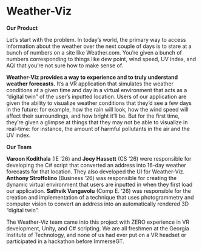 # Weather-Viz

**Our Product**

Let’s start with the problem. In today’s world, the primary way to access information about the weather over the next couple of days is to stare at a bunch of numbers on a site like Weather.com. You’re given a bunch of numbers corresponding to things like dew point, wind speed, UV index, and AQI that you’re not sure how to make sense of.

**Weather-Viz provides a way to experience and to truly understand weather forecasts.** It’s a VR application that simulates the weather conditions at a given time and day in a virtual environment that acts as a “digital twin” of the user’s inputted location.
Users of our application are given the ability to visualize weather conditions that they’d see a few days in the future: for example, how the rain will look, how the wind speed will affect their surroundings, and how bright it’ll be. But for the first time, they’re given a glimpse at things that they may not be able to visualize in real-time: for instance, the amount of harmful pollutants in the air and the UV index. 

**Our Team**

**Varoon Kodithala** (IE ‘26) and **Joey Hassett** (CS ‘26) were responsible for developing the C# script that converted an address into 16-day weather forecasts for that location. They also developed the UI for Weather-Viz. **Anthony Stroffolino** (Business ‘26) was responsible for creating the dynamic virtual environment that users are inputted in when they first load our application. **Sathvik Vangavolu** (Comp E. ‘26) was responsible for the creation and implementation of a technique that uses photogrammetry and computer vision to convert an address into an automatically rendered 3D “digital twin”.

The Weather-Viz team came into this project with ZERO experience in VR development, Unity, and C# scripting. We are all freshmen at the Georgia Institute of Technology, and none of us had ever put on a VR headset or participated in a hackathon before ImmerseGT.

